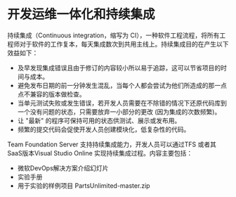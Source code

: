 # 开发运维一体化和持续集成

持续集成（Continuous integration，缩写为 CI），一种软件工程流程，将所有工程师对于软件的工作复本，每天集成数次到共用主线上。持续集成目的在产生以下效益如下：
+ 及早发现集成错误且由于修订的内容较小所以易于追踪，这可以节省项目的时间与成本。
+ 避免发布日期的前一分钟发生混乱，当每个人都会尝试为他们所造成的那一点点不兼容的版本做检查。
+ 当单元测试失败或发生错误，若开发人员需要在不除错的情况下还原代码库到一个没有问题的状态，只需要放弃一小部分的更改 (因为集成的次数频繁)。
+ 让 "最新" 的程序可保持可用的状态供测试、展示或发布用。
+ 频繁的提交代码会促使开发人员创建模块化，低复杂性的代码。

Team Foundation Server 支持持续集成能力，开发人员可以通过TFS 或者其SaaS版本Visual Studio Online 实现持续集成过程。内容主要包括：
+ 微软DevOps解决方案介绍幻灯片
+ 实验手册
+ 用于实验的样例项目 PartsUnlimited-master.zip
